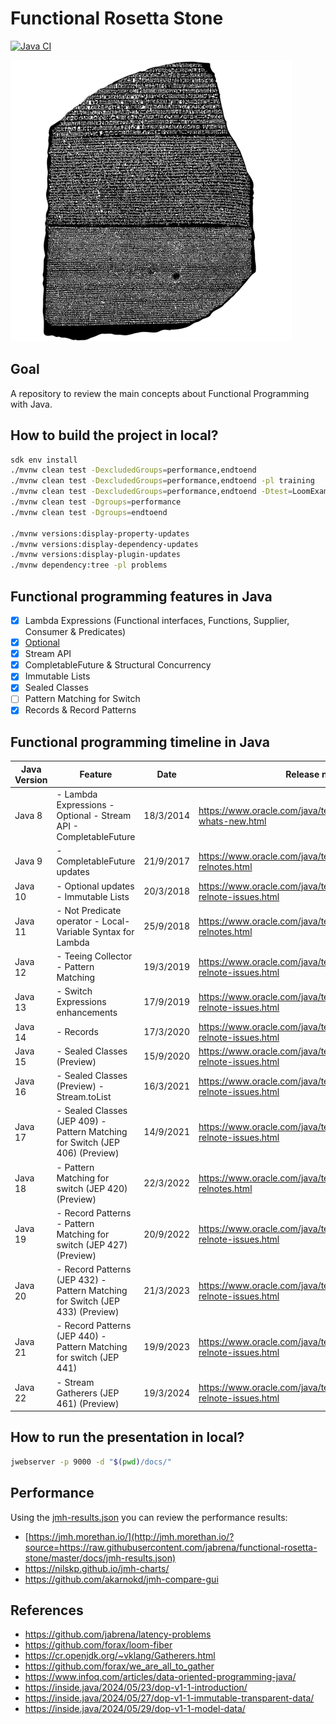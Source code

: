 # Functional Rosetta Stone

[![Java CI](https://github.com/jabrena/functional-rosetta-stone/actions/workflows/maven.yml/badge.svg)](https://github.com/jabrena/functional-rosetta-stone/actions/workflows/maven.yml)

![](./docs/rosetta_stone.png)

## Goal

A repository to review the main concepts about Functional Programming with Java.

## How to build the project in local?

```bash
sdk env install
./mvnw clean test -DexcludedGroups=performance,endtoend
./mvnw clean test -DexcludedGroups=performance,endtoend -pl training
./mvnw clean test -DexcludedGroups=performance,endtoend -Dtest=LoomExamplesTest -pl training
./mvnw clean test -Dgroups=performance
./mvnw clean test -Dgroups=endtoend

./mvnw versions:display-property-updates
./mvnw versions:display-dependency-updates
./mvnw versions:display-plugin-updates
./mvnw dependency:tree -pl problems 
```

## Functional programming features in Java

- [x] Lambda Expressions (Functional interfaces, Functions, Supplier, Consumer & Predicates)
- [x] [Optional](https://openjdk.org/jeps/401)
- [x] Stream API 
- [x] CompletableFuture & Structural Concurrency
- [x] Immutable Lists
- [x] Sealed Classes
- [ ] Pattern Matching for Switch
- [x] Records & Record Patterns

## Functional programming timeline in Java

| Java Version | Feature                                                                             | Date      | Release notes                                                          |
|--------------|-------------------------------------------------------------------------------------|-----------|------------------------------------------------------------------------|
| Java 8       | - Lambda Expressions - Optional - Stream API - CompletableFuture                   | 18/3/2014 | https://www.oracle.com/java/technologies/javase/8-whats-new.html       |
| Java 9       | - CompletableFuture updates                                                         | 21/9/2017 | https://www.oracle.com/java/technologies/javase/9-all-relnotes.html    |
| Java 10      | - Optional updates - Immutable Lists                                               | 20/3/2018 | https://www.oracle.com/java/technologies/javase/10-relnote-issues.html |
| Java 11      | - Not Predicate operator - Local-Variable Syntax for Lambda                         | 25/9/2018 | https://www.oracle.com/java/technologies/javase/11all-relnotes.html    |
| Java 12      | - Teeing Collector - Pattern Matching                                               | 19/3/2019 | https://www.oracle.com/java/technologies/javase/12-relnote-issues.html |
| Java 13      | - Switch Expressions enhancements                                                   | 17/9/2019 | https://www.oracle.com/java/technologies/javase/13-relnote-issues.html |
| Java 14      | - Records                                                                           | 17/3/2020 | https://www.oracle.com/java/technologies/javase/14-relnote-issues.html |
| Java 15      | - Sealed Classes (Preview)                                                          | 15/9/2020 | https://www.oracle.com/java/technologies/javase/15-relnote-issues.html |
| Java 16      | - Sealed Classes (Preview) - Stream.toList                                          | 16/3/2021 | https://www.oracle.com/java/technologies/javase/16-relnote-issues.html |
| Java 17      | - Sealed Classes (JEP 409) - Pattern Matching for Switch (JEP 406) (Preview)        | 14/9/2021 | https://www.oracle.com/java/technologies/javase/17-relnote-issues.html |
| Java 18      | - Pattern Matching for switch (JEP 420) (Preview)                                   | 22/3/2022 | https://www.oracle.com/java/technologies/javase/18all-relnotes.html    |
| Java 19      | - Record Patterns - Pattern Matching for switch (JEP 427) (Preview) | 20/9/2022 | https://www.oracle.com/java/technologies/javase/19-relnote-issues.html |
| Java 20      | - Record Patterns (JEP 432) - Pattern Matching for Switch (JEP 433) (Preview)       | 21/3/2023 | https://www.oracle.com/java/technologies/javase/20-relnote-issues.html |
| Java 21      | - Record Patterns (JEP 440) - Pattern Matching for switch (JEP 441)                 | 19/9/2023 | https://www.oracle.com/java/technologies/javase/21-relnote-issues.html |
| Java 22      | - Stream Gatherers (JEP 461) (Preview)                                              | 19/3/2024 | https://www.oracle.com/java/technologies/javase/22-relnote-issues.html |


## How to run the presentation in local?

```bash
jwebserver -p 9000 -d "$(pwd)/docs/"
```

## Performance

Using the [jmh-results.json](https://github.com/jabrena/functional-rosetta-stone/blob/master/docs/jmh-results.json) 
you can review the performance results: 

- [https://jmh.morethan.io/](http://jmh.morethan.io/?source=https://raw.githubusercontent.com/jabrena/functional-rosetta-stone/master/docs/jmh-results.json)
- https://nilskp.github.io/jmh-charts/
- https://github.com/akarnokd/jmh-compare-gui

## References

- https://github.com/jabrena/latency-problems
- https://github.com/forax/loom-fiber
- https://cr.openjdk.org/~vklang/Gatherers.html
- https://github.com/forax/we_are_all_to_gather
- https://www.infoq.com/articles/data-oriented-programming-java/
- https://inside.java/2024/05/23/dop-v1-1-introduction/
- https://inside.java/2024/05/27/dop-v1-1-immutable-transparent-data/
- https://inside.java/2024/05/29/dop-v1-1-model-data/
